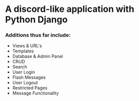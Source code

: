 # A discord-like application with Python Django

### Additions thus far include:
* Views & URL's
* Templates
* Database & Admin Panel 
* CRUD
* Search
* User Login
* Flash Messages
* User Logout
* Restricted Pages
* Message Functionality
